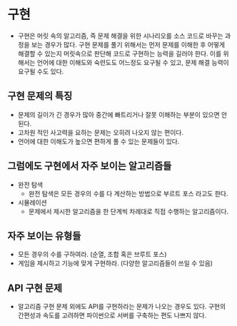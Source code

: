 # 구현
- 구현은 머릿 속의 알고리즘, 즉 문제 해결을 위한 시나리오를 소스 코드로 바꾸는 과정을 보는 경우가 많다. 구현 문제를 풀기 위해서는 먼저 문제를 이해한 후 어떻게 해결할 수 있는지 머릿속으로 판단해 코드로 구현하는 능력을 길러야 한다. 이를 위해서는 언어에 대한 이해도와 숙련도도 어느정도 요구될 수 있고, 문제 해결 능력이 요구될 수도 있다.

## 구현 문제의 특징
- 문제의 길이가 긴 경우가 많아 중간에 빠트리거나 잘못 이해하는 부분이 있으면 안된다.
- 고차원 적인 사고력을 요하는 문제는 오히려 나오지 않는 편이다.
- 언어에 대한 이해도가 높으면 편하게 풀 수 있는 문제들이 있다.

## 그럼에도 구현에서 자주 보이는 알고리즘들
- 완전 탐색
    - 완전 탐색은 모든 경우의 수를 다 계산하는 방법으로 부르트 포스 라고도 한다.
- 시뮬레이션
    - 문제에서 제시한 알고리즘을 한 단계씩 차례대로 직접 수행하는 알고리즘이다.

## 자주 보이는 유형들
- 모든 경우의 수를 구하여라. (순열, 조합 혹은 브루트 포스)
- 게임을 제시하고 기능에 맞게 구현하라. (다양한 알고리즘들이 쓰일 수 있음)

## API 구현 문제
- 알고리즘 구현 문제 외에도 API를 구현하라는 문제가 나오는 경우도 있다. 구현의 간편성과 속도를 고려하면 파이썬으로 서버를 구축하는 편도 나쁘지 않다.